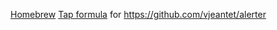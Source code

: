 [Homebrew](https://brew.sh/) [Tap formula](https://github.com/Homebrew/homebrew/blob/master/share/doc/homebrew/brew-tap.md) for <https://github.com/vjeantet/alerter>
